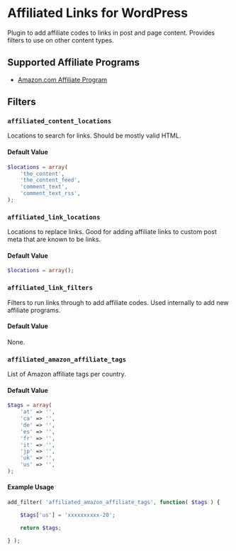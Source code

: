 # Affiliated Links for WordPress

Plugin to add affiliate codes to links in post and page content. Provides filters to use on other content types.

## Supported Affiliate Programs

- [Amazon.com Affiliate Program](https://affiliate-program.amazon.com/)

## Filters

### `affiliated_content_locations`

Locations to search for links. Should be mostly valid HTML.

#### Default Value

```php
$locations = array(
	'the_content',
	'the_content_feed',
	'comment_text',
	'comment_text_rss',
);
```

### `affiliated_link_locations`

Locations to replace links. Good for adding affiliate links to custom post meta that are known to be links.

#### Default Value

```php
$locations = array();
```

### `affiliated_link_filters`

Filters to run links through to add affiliate codes. Used internally to add new affiliate programs.

#### Default Value

None.

### `affiliated_amazon_affiliate_tags`

List of Amazon affiliate tags per country.

#### Default Value

```php
$tags = array(
	'at' => '',
	'ca' => '',
	'de' => '',
	'es' => '',
	'fr' => '',
	'it' => '',
	'jp' => '',
	'uk' => '',
	'us' => '',
);
```

#### Example Usage

```php
add_filter( 'affiliated_amazon_affiliate_tags', function( $tags ) {

	$tags['us'] = 'xxxxxxxxxx-20';

	return $tags;

} );
```